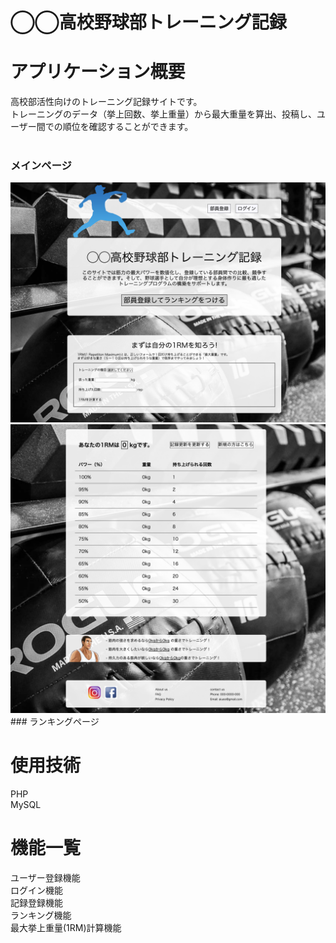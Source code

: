 # ◯◯高校野球部トレーニング記録
# アプリケーション概要<br>
高校部活性向けのトレーニング記録サイトです。 <br>
トレーニングのデータ（挙上回数、挙上重量）から最大重量を算出、投稿し、ユーザー間での順位を確認することができます。<br>
<br>
### メインページ
<img src="myphoto1.png">
<br>
<img src="myphoto2.png">
<br>
### ランキングページ


# 使用技術<br>
PHP<br>
MySQL<br>

# 機能一覧<br>
ユーザー登録機能<br>
ログイン機能<br>
記録登録機能<br>
ランキング機能<br>
最大挙上重量(1RM)計算機能<br>
